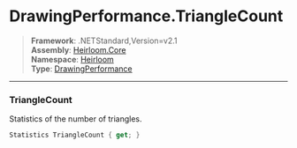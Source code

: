 # DrawingPerformance.TriangleCount

> **Framework**: .NETStandard,Version=v2.1  
> **Assembly**: [Heirloom.Core][0]  
> **Namespace**: [Heirloom][0]  
> **Type**: [DrawingPerformance][1]  

--------------------------------------------------------------------------------

### TriangleCount

Statistics of the number of triangles.

```cs
Statistics TriangleCount { get; }
```

[0]: ..\Heirloom.Core.md
[1]: Heirloom.DrawingPerformance.md
